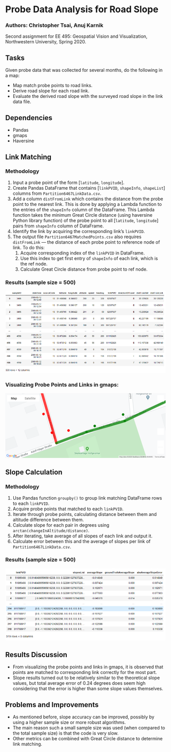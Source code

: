 # Probe Data Analysis for Road Slope
### Authors: Christopher Tsai, Anuj Karnik
Second assignment for EE 495: Geospatial Vision and Visualization, Northwestern University, Spring 2020.

## Tasks
Given probe data that was collected for several months, do the following in a map:
- Map match probe points to road links.
- Derive road slope for each road link.
- Evaluate the derived road slope with the surveyed road slope in the link data file.

## Dependencies
- Pandas
- gmaps
- Haversine

## Link Matching 
### Methodology
1. Input a probe point of the form [`latitude`, `longitude`].
2. Create Pandas DataFrame that contains [`linkPVID`, `shapeInfo`, `shapeList`] columns from `Partition6467LinkData.csv`.
3. Add a column `distFromLink` which contains the distance from the probe point to the nearest link. This is done by applying a Lambda function to the entries of the `shapeInfo` column of the DataFrame. This Lambda function takes the minimum Great Circle distance (using haversine Python library function) of the probe point to all [`latitude`, `longitude`] pairs from `shapeInfo` column of DataFrame.
4. Identify the link by acquiring the corresponding link’s `linkPVID`.
5. The output file `Partition6467MatchedPoints.csv` also requires  `distFromLink` — the distance of each probe point to reference node of link. To do this:
   1. Acquire corresponding index of the `linkPVID` in DataFrame.
   2. Use this index to get first entry of `shapeInfo` of each link, which is the ref node.
   3. Calculate Great Circle distance from probe point to ref node.

### Results (sample size = 500)
![](results/matched_points.PNG)

### Visualizing Probe Points and Links in gmaps:
<img src="results/map.png" width="700">

## Slope Calculation
### Methodology
1. Use Pandas function `groupby()` to group link matching DataFrame rows to each `linkPVID`.
2. Acquire probe points that matched to each `linkPVID`.
3. Iterate through probe points, calculating distance between them and altitude difference between them.
4. Calculate slope for each pair in degrees using `arctan(changeInAltitude/distance)`.
5. After iterating, take average of all slopes of each link and output it.
6. Calculate error between this and the average of slopes per link of `Partition6467LinkData.csv`.

### Results (sample size = 500)
![](results/linked_slopes.PNG)

## Results Discussion
- From visualizing the probe points and links in gmaps, it is observed that points are matched to corresponding link correctly for the most part.
- Slope results turned out to be relatively similar to the theoretical slope values, but total average error of 0.24 degrees does seem high considering that the error is higher than some slope values themselves.

## Problems and Improvements
- As mentioned before, slope accuracy can be improved, possibly by using a higher sample size or more robust algorithms.
- The main reason such a small sample size was used (when compared to the total sample size) is that the code is very slow.
- Other metrics can be combined with Great Circle distance to determine link matching.
